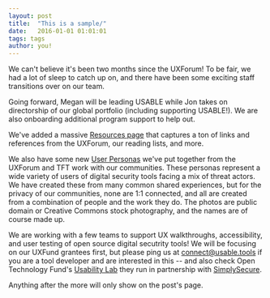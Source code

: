 ```yaml
---
layout: post
title:  "This is a sample/"
date:   2016-01-01 01:01:01
tags: tags
author: you!
---
```


We can't believe it's been two months since the UXForum!  To be fair, we had a lot of sleep to catch up on, and there have been some exciting staff transitions over on our team.

Going forward, Megan will be leading USABLE while Jon takes on directorship of our global portfolio (including supporting USABLE!).  We are also onboarding additional program support to help out.

We've added a massive <a href="/resources">Resources page</a> that captures a ton of links and references from the UXForum, our reading lists, and more.

We also have some new <a href="/personas">User Personas</a> we've put together from the UXForum and TFT work with our communities.  These personas represent a wide variety of users of digital security tools facing a mix of threat actors.  We have created these from many common shared experiences, but for the privacy of our communities, none are 1:1 connected, and all are created from a combination of people and the work they do.  The photos are public domain or Creative Commons stock photography, and the names are of course made up.

We are working with a few teams to support UX walkthroughs, accessibility, and user testing of open source digital secutrity tools!  We will be focusing on our UXFund grantees first, but please ping us at <a href="mailto:connect@usable.tools">connect@usable.tools</a> if you are a tool developer and are interested in this -- and also check Open Technology Fund's <a href="https://www.opentech.fund/lab/usability-lab" target="_blank">Usability Lab</a> they run in partnership with <a href="https://simplysecure.org">SimplySecure</a>.




<!--<img src="/images/blog/" alt="" style="width: 100%; height: auto;"/>-->

<!--more-->

Anything after the more will only show on the post's page.
